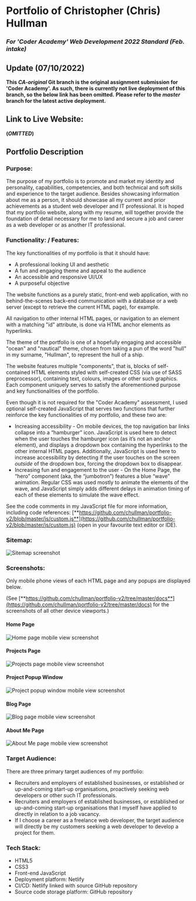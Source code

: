 # Portfolio of Christopher (Chris) Hullman
### *For 'Coder Academy' Web Development 2022 Standard (Feb. intake)*

## Update (07/10/2022)
**This *CA-original* Git branch is the original assignment submission for 'Coder Academy'. As such, there is currently not live deployment of this branch, so the below link has been omitted.**
**Please refer to the *master* branch for the latest active deployment.**

## Link to Live Website:

**(*OMITTED*)**

## Portfolio Description

### Purpose:

The purpose of my portfolio is to promote and market my identity and personality, capabilities, competencies, and both technical and soft skills and experience to the target audience. Besides showcasing information about me as a person, it should showcase all my current and prior achievements as a student web developer and IT professional. It is hoped that my portfolio website, along with my resume, will together provide the foundation of detail necessary for me to land and secure a job and career as a web developer or as another IT professional.

### Functionality: / Features:

The key functionalities of my portfolio is that it should have:
- A professional looking UI and aesthetic
- A fun and engaging theme and appeal to the audience
- An accessible and responsive UI/UX
- A purposeful objective

The website functions as a purely static, front-end web application, with no behind-the-scenes back-end communication with a database or a web server (except to retrieve the current HTML page), for example.

All navigation to other internal HTML pages, or navigation to an element with a matching "id" attribute, is done via HTML anchor elements as hyperlinks.

The theme of the portfolio is one of a hopefully engaging and accessible "ocean" and "nautical" theme, chosen from taking a pun of the word "hull" in my surname, "Hullman", to represent the hull of a ship.

The website features multiple "components", that is, blocks of self-contained HTML elements styled with self-created CSS (via use of SASS preprocessor), containing text, colours, images or other such graphics. Each component uniquely serves to satisfy the aforementioned purpose and key functionalities of the portfolio.

Even though it is not required for the "Coder Academy" assessment, I used optional self-created JavaScript that serves two functions that further reinforce the key functionalities of my portfolio, and these two are:
- Increasing accessibility - On mobile devices, the top navigation bar links collapse into a “hamburger” icon. JavaScript is used here to detect when the user touches the hamburger icon (as it’s not an anchor element), and displays a dropdown box containing the hyperlinks to the other internal HTML pages. Additionally, JavaScript is used here to increase accessibility by detecting if the user touches on the screen *outside* of the dropdown box, forcing the dropdown box to disappear.
- Increasing fun and engagement to the user - On the Home Page, the “hero” component (aka, the “jumbotron”) features a blue “wave” animation. Regular CSS was used mostly to animate the elements of the wave, and JavaScript simply adds different delays in animation timing of each of these elements to simulate the wave effect. 

See the code comments in my JavaScript file for more information, including code references: [**https://github.com/chullman/portfolio-v2/blob/master/js/custom.js**](https://github.com/chullman/portfolio-v2/blob/master/js/custom.js) (open in your favourite text editor or IDE).

### Sitemap:

![Sitemap screenshot](docs/Chris_Hullman_Portfolio_Sitemap.png)

### Screenshots:

Only mobile phone views of each HTML page and any popups are displayed below.

(See [**https://github.com/chullman/portfolio-v2/tree/master/docs**](https://github.com/chullman/portfolio-v2/tree/master/docs) for the screenshots of all other device viewports.)

#### Home Page
![Home page mobile view screenshot](docs/screenshot_homepage_mobile.png)
#### Projects Page
![Projects page mobile view screenshot](docs/screenshot_projectspage_mobile.png)
#### Project Popup Window
![Project popup window mobile view screenshot](docs/screenshot_projectpopup_mobile.png)
#### Blog Page
![Blog page mobile view screenshot](docs/screenshot_blogpage_mobile.png)
#### About Me Page
![About Me page mobile view screenshot](docs/screenshot_aboutmepage_mobile.png)

### Target Audience:

There are three primary target audiences of my portfolio:
- Recruiters and employers of established businesses, or established or up-and-coming start-up organisations, proactively seeking web developers or other such IT professionals.
- Recruiters and employers of established businesses, or established or up-and-coming start-up organisations that I myself have applied to directly in relation to a job vacancy.
- If I choose a career as a freelance web developer, the target audience will directly be my customers seeking a web developer to develop a project for them.


### Tech Stack:

- HTML5
- CSS3
- Front-end JavaScript
- Deployment platform: Netlify
- CI/CD: Netlify linked with source GitHub repository
- Source code storage platform: GitHub repository
